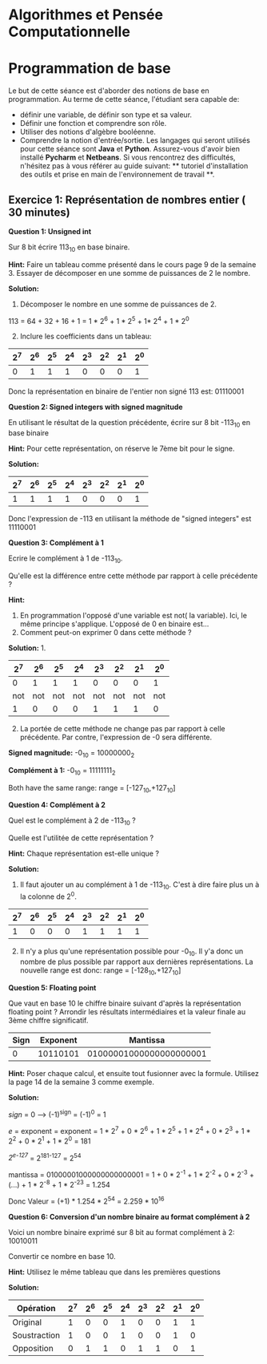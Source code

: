 Algorithmes et Pensée Computationnelle
======================================

# Programmation de base

Le but de cette séance est d'aborder des notions de base en programmation. Au terme de cette séance, l'étudiant sera capable de:
- définir une variable, de définir son type et sa valeur.
- Définir une fonction et comprendre son rôle.
- Utiliser des notions d'algèbre booléenne.
- Comprendre la notion d'entrée/sortie.
Les langages qui seront utilisés pour cette séance sont __Java__ et __Python__. Assurez-vous d'avoir bien installé __Pycharm__ et __Netbeans__. Si vous rencontrez des difficultés, n'hésitez pas à vous référer au guide suivant: ** tutoriel d'installation des outils et prise en main de l'environnement de travail **.


## Exercice 1: Représentation de nombres entier ( 30 minutes)

**Question 1: Unsigned int** 

  Sur 8 bit écrire 113<sub>10</sub> en base binaire.

  **Hint:** Faire un tableau comme présenté dans le cours page 9 de la semaine 3. Essayer de décomposer en une somme de puissances de 2 le nombre.

  **Solution:** 
  1. Décomposer le nombre en une somme de puissances de 2.

  113 = 64 + 32 + 16 + 1 = 1 * 2<sup>6</sup> + 1 * 2<sup>5</sup> + 1* 2<sup>4</sup> + 1 * 2<sup>0</sup>

  2.  Inclure les coefficients dans un tableau:

  | 2<sup>7</sup> | 2<sup>6</sup> | 2<sup>5</sup> | 2<sup>4</sup> | 2<sup>3</sup> | 2<sup>2</sup> | 2<sup>1</sup> | 2<sup>0</sup> |
  | --------- | --------- | --------- | --------- | --------- | --------- | --------- | --------- |
  | 0 | 1 | 1 | 1 | 0 | 0 | 0 | 1 |

  Donc la représentation en binaire de l'entier non signé 113 est: 01110001


**Question 2: Signed integers with signed magnitude**

  En utilisant le résultat de la question précédente, écrire sur 8 bit -113<sub>10</sub> en base binaire 

  **Hint:** Pour cette représentation, on réserve le 7ème bit pour le signe.

  **Solution:**

  | 2<sup>7</sup> | 2<sup>6</sup> | 2<sup>5</sup> | 2<sup>4</sup> | 2<sup>3</sup> | 2<sup>2</sup> | 2<sup>1</sup> | 2<sup>0</sup> |
  | --------- | --------- | --------- | --------- | --------- | --------- | --------- | --------- |
  | 1 | 1 | 1 | 1 | 0 | 0 | 0 | 1 |

  Donc l'expression de -113 en utilisant la méthode de "signed integers" est 11110001

**Question 3: Complément à 1** 

  Ecrire le complément à 1 de -113<sub>10</sub>. 

  Qu'elle est la différence entre cette méthode par rapport à celle précédente ?

  **Hint:** 

  1. En programmation l'opposé d'une variable est not( la variable). Ici, le même principe s'applique. L'opposé de 0 en binaire est...
  2. Comment peut-on exprimer 0 dans cette méthode ?



  **Solution:** 
  1.

  | 2<sup>7</sup> | 2<sup>6</sup> | 2<sup>5</sup> | 2<sup>4</sup> | 2<sup>3</sup> | 2<sup>2</sup> | 2<sup>1</sup> | 2<sup>0</sup> |
  | --------- | --------- | --------- | --------- | --------- | --------- | --------- | --------- |
  | 0 | 1 | 1 | 1 | 0 | 0 | 0 | 1 |
  | not | not | not | not | not | not | not | not |
  | 1 | 0 | 0 | 0 | 1 | 1 | 1 | 0 |

  2. La portée de cette méthode ne change pas par rapport à celle précédente. Par contre, l'expression de -0 sera différente. 

  **Signed magnitude:** -0<sub>10</sub> = 10000000<sub>2</sub>

  **Complément à 1:** -0<sub>10</sub> = 11111111<sub>2</sub>

  Both have the same range: range = [-127<sub>10</sub>,+127<sub>10</sub>] 


**Question 4: Complément à 2**
  
  Quel est le complément à 2 de -113<sub>10</sub> ?
  
  Quelle est l'utilitée de cette représentation ?
  
  **Hint:** Chaque représentation est-elle unique ?
  
  **Solution:** 
  
  1. Il faut ajouter un au complément à 1 de -113<sub>10</sub>. C'est à dire faire plus un à la colonne de 2<sup>0</sup>.
  
  | 2<sup>7</sup> | 2<sup>6</sup> | 2<sup>5</sup> | 2<sup>4</sup> | 2<sup>3</sup> | 2<sup>2</sup> | 2<sup>1</sup> | 2<sup>0</sup> |
  | --------- | --------- | --------- | --------- | --------- | --------- | --------- | --------- |
  | 1 | 0 | 0 | 0 | 1 | 1 | 1 | 1 |
  
  2. Il n'y a plus qu'une représentation possible pour -0<sub>10</sub>. Il y'a donc un nombre de plus possible par rapport aux dernières représentations. La      nouvelle range est donc: range = [-128<sub>10</sub>,+127<sub>10</sub>] 
  
 **Question 5: Floating point**
  
  Que vaut en base 10 le chiffre binaire suivant d'après la représentation floating point ? Arrondir les résultats intermédiaires et la valeur finale au 3ème chiffre significatif.
  
  | Sign | Exponent | Mantissa |
  | --------- | --------- | --------- | 
  | 0 | 10110101 | 01000001000000000000001 |
  
  **Hint:** Poser chaque calcul, et ensuite tout fusionner avec la formule. Utilisez la page 14 de la semaine 3 comme exemple.
  
  **Solution:**
  
  *sign* = 0 --> (-1)<sup>sign</sup> = (-1)<sup>0</sup> = 1
  
  *e* = exponent = exponent = 1 * 2<sup>7</sup> + 0 * 2<sup>6</sup> + 1 * 2<sup>5</sup> + 1 * 2<sup>4</sup> + 0 * 2<sup>3</sup> + 1 * 2<sup>2</sup> + 0 * 2<sup>1</sup> + 1 * 2<sup>0</sup> = 181
  
  *2<sup>e-127</sup>* = 2<sup>181-127</sup> = 2<sup>54</sup>
  
  mantissa = 01000001000000000000001 = 1 + 0 * 2<sup>-1</sup> + 1 * 2<sup>-2</sup> + 0 * 2<sup>-3</sup> + (...) + 1 * 2<sup>-8</sup> + 1 * 2<sup>-23</sup> = 1.254
  
  Donc Valeur = (+1) * 1.254 * 2<sup>54</sup> = 2.259 * 10<sup>16</sup>
  
 **Question 6: Conversion d'un nombre binaire au format complément à 2**
 
   Voici un nombre binaire exprimé sur 8 bit au format complément à 2: 10010011

   Convertir ce nombre en base 10.

   **Hint:** Utilisez le même tableau que dans les premières questions

   **Solution:**
   
   | Opération | 2<sup>7</sup> | 2<sup>6</sup> | 2<sup>5</sup> | 2<sup>4</sup> | 2<sup>3</sup> | 2<sup>2</sup> | 2<sup>1</sup> | 2<sup>0</sup> |
   | --------- | --------- | --------- | --------- | --------- | --------- | --------- | --------- | --------- |
   | Original| 1 | 0 | 0 | 1 | 0 | 0 | 1 | 1 |
   | Soustraction | 1 | 0 | 0 | 1 | 0 | 0 | 1 | 0 |
   | Opposition | 0 | 1 | 1 | 0 | 1 | 1 | 0 | 1 |
 

